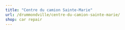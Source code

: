 ```yaml
---
title: "Centre du camion Sainte-Marie"
url: /drummondville/centre-du-camion-sainte-marie/
shop: car repair
---
```

